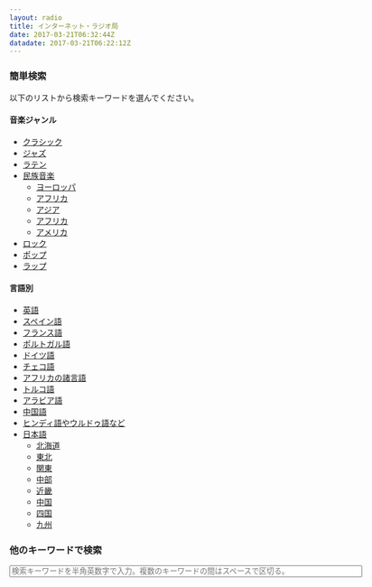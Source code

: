 ```yaml
---
layout: radio
title: インターネット・ラジオ局
date: 2017-03-21T06:32:44Z
datadate: 2017-03-21T06:22:12Z
---
```

### 簡単検索
以下のリストから検索キーワードを選んでください。
#### 音楽ジャンル
- [クラシック](https://guskant.github.io/accessible/radiosearch.html?query=classique)
- [ジャズ](https://guskant.github.io/accessible/radiosearch.html?query=jazz)
- [ラテン](https://guskant.github.io/accessible/radiosearch.html?query=latin)
- [民族音楽](https://guskant.github.io/accessible/radiosearch.html?query=folklore)
  - [ヨーロッパ](https://guskant.github.io/accessible/radiosearch.html?query=folklore+europe)
  - [アフリカ](https://guskant.github.io/accessible/radiosearch.html?query=folklore+africa)
  - [アジア](https://guskant.github.io/accessible/radiosearch.html?query=folklore+asia)
  - [アフリカ](https://guskant.github.io/accessible/radiosearch.html?query=folklore+africa)
  - [アメリカ](https://guskant.github.io/accessible/radiosearch.html?query=folklore+america)
- [ロック](https://guskant.github.io/accessible/radiosearch.html?query=rock)
- [ポップ](https://guskant.github.io/accessible/radiosearch.html?query=pop)
- [ラップ](https://guskant.github.io/accessible/radiosearch.html?query=rap)

#### 言語別
- [英語](https://guskant.github.io/accessible/radiosearch.html?query=english)
- [スペイン語](https://guskant.github.io/accessible/radiosearch.html?query=espanol)
- [フランス語](https://guskant.github.io/accessible/radiosearch.html?query=francais)
- [ポルトガル語](https://guskant.github.io/accessible/radiosearch.html?query=portugues)
- [ドイツ語](https://guskant.github.io/accessible/radiosearch.html?query=deutsch)
- [チェコ語](https://guskant.github.io/accessible/radiosearch.html?query=czech)
- [アフリカの諸言語](https://guskant.github.io/accessible/radiosearch.html?query=afrs)
- [トルコ語](https://guskant.github.io/accessible/radiosearch.html?query=toruko)
- [アラビア語](https://guskant.github.io/accessible/radiosearch.html?query=arabic)
- [中国語](https://guskant.github.io/accessible/radiosearch.html?query=zhongwen)
- [ヒンディ語やウルドゥ語など](https://guskant.github.io/accessible/radiosearch.html?query=desi)
- [日本語](https://guskant.github.io/accessible/radiosearch.html?query=nihongo)
    - [北海道](https://guskant.github.io/accessible/radiosearch.html?query=nihongo+hokkaido)
    - [東北](https://guskant.github.io/accessible/radiosearch.html?query=nihongo+touhoku)
    - [関東](https://guskant.github.io/accessible/radiosearch.html?query=nihongo+kantou)
    - [中部](https://guskant.github.io/accessible/radiosearch.html?query=nihongo+tyuubu)
    - [近畿](https://guskant.github.io/accessible/radiosearch.html?query=nihongo+kinki)
    - [中国](https://guskant.github.io/accessible/radiosearch.html?query=nihongo+tyuugoku)
    - [四国](https://guskant.github.io/accessible/radiosearch.html?query=nihongo+sikoku)
    - [九州](https://guskant.github.io/accessible/radiosearch.html?query=nihongo+kyuusyuu)

### 他のキーワードで検索
<form action="/accessible/radiosearch.html" method="get">
  <input type="text" id="search-box" size="75" name="query" placeholder="検索キーワードを半角英数字で入力。複数のキーワードの間はスペースで区切る。">
</form>

